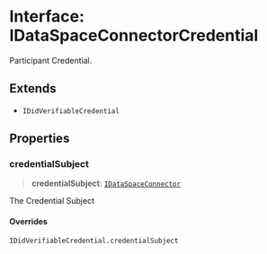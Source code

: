 # Interface: IDataSpaceConnectorCredential

Participant Credential.

## Extends

- `IDidVerifiableCredential`

## Properties

### credentialSubject

> **credentialSubject**: [`IDataSpaceConnector`](IDataSpaceConnector.md)

The Credential Subject

#### Overrides

`IDidVerifiableCredential.credentialSubject`
